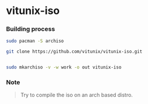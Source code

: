 # vitunix-iso

### Building process


```bash
sudo pacman -S archiso

```


```bash
git clone https://github.com/vitunix/vitunix-iso.git

```

```bash

sudo mkarchiso -v -w work -o out vitunix-iso
```

### Note

> Try to compile the iso on an arch based distro.
